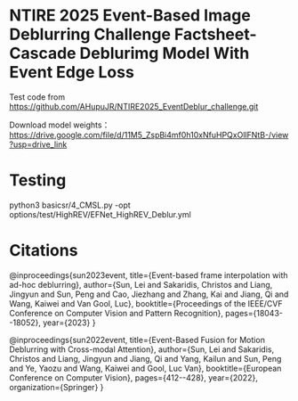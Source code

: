 # NTIRE 2025 Event-Based Image Deblurring Challenge Factsheet-Cascade Deblurimg Model With Event Edge Loss

Test code from https://github.com/AHupuJR/NTIRE2025_EventDeblur_challenge.git

Download model weights： https://drive.google.com/file/d/11M5_ZspBi4mf0h10xNfuHPQxOllFNtB-/view?usp=drive_link

# Testing

python3 basicsr/4_CMSL.py -opt options/test/HighREV/EFNet_HighREV_Deblur.yml

# Citations

@inproceedings{sun2023event,
  title={Event-based frame interpolation with ad-hoc deblurring},
  author={Sun, Lei and Sakaridis, Christos and Liang, Jingyun and Sun, Peng and Cao, Jiezhang and Zhang, Kai and Jiang, Qi and Wang, Kaiwei and Van Gool, Luc},
  booktitle={Proceedings of the IEEE/CVF Conference on Computer Vision and Pattern Recognition},
  pages={18043--18052},
  year={2023}
}

@inproceedings{sun2022event,
  title={Event-Based Fusion for Motion Deblurring with Cross-modal Attention},
  author={Sun, Lei and Sakaridis, Christos and Liang, Jingyun and Jiang, Qi and Yang, Kailun and Sun, Peng and Ye, Yaozu and Wang, Kaiwei and Gool, Luc Van},
  booktitle={European Conference on Computer Vision},
  pages={412--428},
  year={2022},
  organization={Springer}
}
